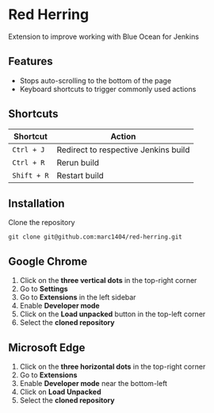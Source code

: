 # Red Herring
Extension to improve working with Blue Ocean for Jenkins

## Features
- Stops auto-scrolling to the bottom of the page
- Keyboard shortcuts to trigger commonly used actions

## Shortcuts
Shortcut | Action
--- | ---
`Ctrl + J` | Redirect to respective Jenkins build
`Ctrl + R` | Rerun build
`Shift + R` | Restart build

## Installation

Clone the repository
```shell
git clone git@github.com:marc1404/red-herring.git
```

## Google Chrome
1. Click on the **three vertical dots** in the top-right corner
2. Go to **Settings**
3. Go to **Extensions** in the left sidebar
4. Enable **Developer mode**
5. Click on the **Load unpacked** button in the top-left corner
6. Select the **cloned repository**

## Microsoft Edge
1. Click on the **three horizontal dots** in the top-right corner
2. Go to **Extensions**
3. Enable **Developer mode** near the bottom-left
4. Click on **Load Unpacked**
5. Select the **cloned repository**